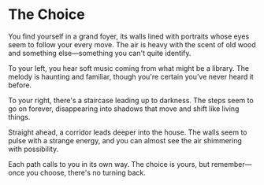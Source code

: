 # The Choice

You find yourself in a grand foyer, its walls lined with portraits whose eyes seem to follow your every move. The air is heavy with the scent of old wood and something else—something you can't quite identify.

To your left, you hear soft music coming from what might be a library. The melody is haunting and familiar, though you're certain you've never heard it before.

To your right, there's a staircase leading up to darkness. The steps seem to go on forever, disappearing into shadows that move and shift like living things.

Straight ahead, a corridor leads deeper into the house. The walls seem to pulse with a strange energy, and you can almost see the air shimmering with possibility.

Each path calls to you in its own way. The choice is yours, but remember—once you choose, there's no turning back. 